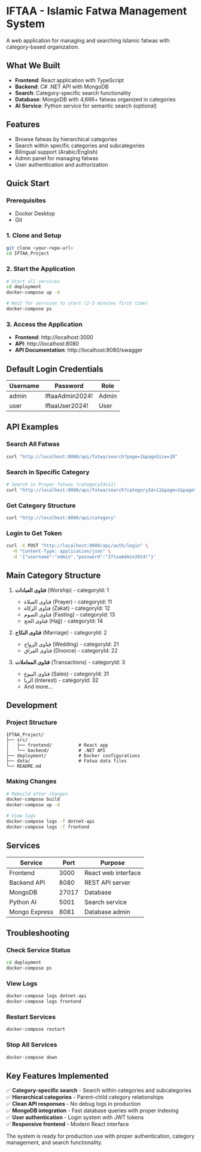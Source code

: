# IFTAA - Islamic Fatwa Management System

A web application for managing and searching Islamic fatwas with category-based organization.

## What We Built

- **Frontend**: React application with TypeScript
- **Backend**: C# .NET API with MongoDB
- **Search**: Category-specific search functionality 
- **Database**: MongoDB with 4,666+ fatwas organized in categories
- **AI Service**: Python service for semantic search (optional)

## Features

- Browse fatwas by hierarchical categories
- Search within specific categories and subcategories
- Bilingual support (Arabic/English)
- Admin panel for managing fatwas
- User authentication and authorization

## Quick Start

### Prerequisites
- Docker Desktop
- Git

### 1. Clone and Setup
```bash
git clone <your-repo-url>
cd IFTAA_Project
```

### 2. Start the Application
```bash
# Start all services
cd deployment
docker-compose up -d

# Wait for services to start (2-3 minutes first time)
docker-compose ps
```

### 3. Access the Application
- **Frontend**: http://localhost:3000
- **API**: http://localhost:8080
- **API Documentation**: http://localhost:8080/swagger

## Default Login Credentials

| Username | Password | Role |
|----------|----------|------|
| admin | IftaaAdmin2024! | Admin |
| user | IftaaUser2024! | User |

## API Examples

### Search All Fatwas
```bash
curl "http://localhost:8080/api/fatwa/search?page=1&pageSize=10"
```

### Search in Specific Category
```bash
# Search in Prayer fatwas (categoryId=11)
curl "http://localhost:8080/api/fatwa/search?categoryId=11&page=1&pageSize=10"
```

### Get Category Structure
```bash
curl "http://localhost:8080/api/category"
```

### Login to Get Token
```bash
curl -X POST "http://localhost:8080/api/auth/login" \
  -H "Content-Type: application/json" \
  -d '{"username":"admin","password":"IftaaAdmin2024!"}'
```

## Main Category Structure

1. **فتاوى العبادات** (Worship) - categoryId: 1
   - فتاوى الصلاة (Prayer) - categoryId: 11
   - فتاوى الزكاة (Zakat) - categoryId: 12
   - فتاوى الصوم (Fasting) - categoryId: 13
   - فتاوى الحج (Hajj) - categoryId: 14

2. **فتاوى النكاح** (Marriage) - categoryId: 2
   - فتاوى الزواج (Wedding) - categoryId: 21
   - فتاوى الفراق (Divorce) - categoryId: 22

3. **فتاوى المعاملات** (Transactions) - categoryId: 3
   - فتاوى البيوع (Sales) - categoryId: 31
   - الربا (Interest) - categoryId: 32
   - And more...

## Development

### Project Structure
```
IFTAA_Project/
├── src/
│   ├── frontend/          # React app
│   └── backend/           # .NET API
├── deployment/            # Docker configurations
├── data/                  # Fatwa data files
└── README.md
```

### Making Changes
```bash
# Rebuild after changes
docker-compose build
docker-compose up -d

# View logs
docker-compose logs -f dotnet-api
docker-compose logs -f frontend
```

## Services

| Service | Port | Purpose |
|---------|------|---------|
| Frontend | 3000 | React web interface |
| Backend API | 8080 | REST API server |
| MongoDB | 27017 | Database |
| Python AI | 5001 | Search service |
| Mongo Express | 8081 | Database admin |

## Troubleshooting

### Check Service Status
```bash
cd deployment
docker-compose ps
```

### View Logs
```bash
docker-compose logs dotnet-api
docker-compose logs frontend
```

### Restart Services
```bash
docker-compose restart
```

### Stop All Services
```bash
docker-compose down
```

## Key Features Implemented

✅ **Category-specific search** - Search within categories and subcategories  
✅ **Hierarchical categories** - Parent-child category relationships  
✅ **Clean API responses** - No debug logs in production  
✅ **MongoDB integration** - Fast database queries with proper indexing  
✅ **User authentication** - Login system with JWT tokens  
✅ **Responsive frontend** - Modern React interface  

The system is ready for production use with proper authentication, category management, and search functionality.